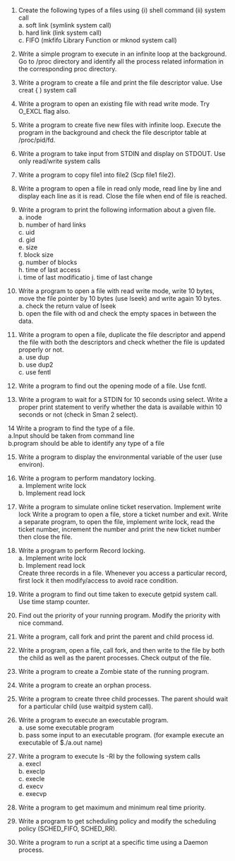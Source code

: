 
1. Create the following types of a files using {i) shell command (ii) system call<br>
a. soft link (symlink system call)<br>
b. hard link (link system call)<br>
c. FIFO (mkfifo Library Function or mknod system call)

2. Write a simple program to execute in an infinite loop at the background. Go to /proc directory and
identify all the process related information in the corresponding proc directory.

3. Write a program to create a file and print the file descriptor value. Use creat { ) system call
4. Write a program to open an existing file with read write mode. Try O_EXCL flag also.

5. Write a program to create five new files with infinite loop. Execute the program in the background
and check the file descriptor table at /proc/pid/fd.

6. Write a program to take input from STDIN and display on STDOUT. Use only read/write system calls
7. Write a program to copy file1 into file2 (Scp file1 file2).

8. Write a program to open a file in read only mode, read line by line and display each line as it is read.
Close the file when end of file is reached.

9. Write a program to print the following information about a given file.<br>
a. inode<br>
b. number of hard links<br>
c. uid<br>
d. gid<br>
e. size<br>
f. block size<br>
g. number of blocks<br>
h. time of last access<br>
i. time of last modificatio
j. time of last change

10. Write a program to open a file with read write mode, write 10 bytes, move the file pointer by 10
bytes (use Iseek) and write again 10 bytes.<br>
a. check the return value of Iseek<br>
b. open the file with od and check the empty spaces in between the data.

11. Write a program to open a file, duplicate the file descriptor and append the file with both the
descriptors and check whether the file is updated properly or not.<br>
a. use dup<br>
b. use dup2<br>
c. use fentl
12. Write a program to find out the opening mode of a file. Use fcntl.

13. Write a program to wait for a STDIN for 10 seconds using select. Write a proper print statement to verify whether the data is available within 10 seconds or not (check in Sman 2 select).

14 Write a program to find the type of a file.<br>
a.Input should be taken from command line<br>
b.program should be able to identify any type of a file

15. Write a program to display the environmental variable of the user (use environ).

16. Write a program to perform mandatory locking.<br>
a. Implement write lock<br>
b. Implement read lock

17. Write a program to simulate online ticket reservation. Implement write lock
Write a program to open a file, store a ticket number and exit. Write a separate program, to
open the file, implement write lock, read the ticket number, increment the number and print
the new ticket number then close the file.

18. Write a program to perform Record locking.<br>
a. Implement write lock<br>
b. Implement read lock<br>
Create three records in a file. Whenever you access a particular record, first lock it then modify/access
to avoid race condition.

19. Write a program to find out time taken to execute getpid system call. Use time stamp counter.
20. Find out the priority of your running program. Modify the priority with nice command.

21. Write a program, call fork and print the parent and child process id.

22. Write a program, open a file, call fork, and then write to the file by both the child as well as the
parent processes. Check output of the file.

23. Write a program to create a Zombie state of the running program.
24. Write a program to create an orphan process.

25. Write a program to create three child processes. The parent should wait for a particular child (use
waitpid system call).

26. Write a program to execute an executable program.<br>
a. use some executable program<br>
b. pass some input to an executable program. (for example execute an executable of $./a.out name)

27. Write a program to execute Is -RI by the following system calls<br>
a. execl<br>
b. execlp<br>
c. execle<br>
d. execv<br>
e. execvp<br>
28. Write a program to get maximum and minimum real time priority.

29. Write a program to get scheduling policy and modify the scheduling policy (SCHED_FIFO,
SCHED_RR).

30. Write a program to run a script at a specific time using a Daemon process.
